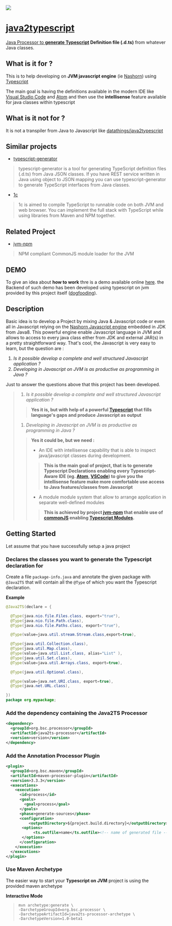 <a href="http://search.maven.org/#search%7Cga%7C1%7Ca%3A%22java2ts-processor%22"><img src="https://img.shields.io/maven-central/v/org.bsc.processor/java2ts-processor.svg">


# java2typescript

Java Processor to **generate [Typescript](https://www.typescriptlang.org/)  Definition file (.d.ts)** from whatever Java classes.

## What is it for ?

This is to help developing on **JVM javascript engine** (ie [Nashorn](http://www.oracle.com/technetwork/articles/java/jf14-nashorn-2126515.html)) using [Typescript](https://www.typescriptlang.org/)

The main goal is having the definitions available in the modern IDE like [Visual Studio Code](https://code.visualstudio.com/) and [Atom](https://atom.io/) and then use the **intellisense** feature available for java classes within typescript

## What is it not for ?

It is not a transpiler from Java to Javascript like  [datathings/java2typescript](https://github.com/datathings/java2typescript)

## Similar projects

* [typescript-generator](https://github.com/vojtechhabarta/typescript-generator)
> typescript-generator is a tool for generating TypeScript definition files (.d.ts) from Java JSON classes. If you have REST service written in Java using object to JSON mapping you can use typescript-generator to generate TypeScript interfaces from Java classes.
* [1c](https://1c.wizawu.com/#/whatis)
> 1c is aimed to compile TypeScript to runnable code on both JVM and web browser. You can implement the full stack with TypeScript while using libraries from Maven and NPM together.

## Related Project

* [jvm-npm](https://github.com/bsorrentino/jvm-npm)
> NPM compliant CommonJS module loader for the JVM

## DEMO

To give an idea about **how to work** thre is a demo available online [here](https://java2ts-demo.herokuapp.com/). the Backend of such demo has been developed using typescript on jvm provided by this project itself ([dogfooding](https://en.wikipedia.org/wiki/Eating_your_own_dog_food)).

## Description

Basic idea is to develop a Project by mixing Java & Javascript code or even all in Javascript relying on the  [Nashorn Javascript engine](http://www.oracle.com/technetwork/articles/java/jf14-nashorn-2126515.html) embedded in JDK from Java8. This powerful engine enable Javascript language in JVM and allows to access to every java class either from JDK and external JAR(s) in a pretty straightforward way.
That's cool, the Javascript is very easy to learn, but the question are :
 1. _Is it possible develop a complete and well structured Javascript application ?_
 1. _Developing in Javascript on JVM is as productive as programming in Java ?_

Just to answer the questions above that this project has been developed.

> 1. _Is it possible develop a complete and well structured Javascript application ?_
>> **Yes it is, but with help of a powerful [Typescript](https://www.typescriptlang.org/) that fills language's gaps and produce Javascript as output**  
>
> 1. _Developing in Javascript on JVM is as productive as programming in Java ?_
>> **Yes it could be, but we need :**
>> * An IDE with intellisense capability that is able to inspect java/javascript classes during development.
>>> **This is the main goal of project, that is to generate Typescript Declarations enabling every Typescript-Aware IDE (eg. [Atom](https://ide.atom.io/), [VSCode](https://code.visualstudio.com/)) to give you the __intellisense__ feature make more comfortable use access to Java features/classes from Javascript**
>>
>> * A module module system that allow to arrange application in separate well-defined modules
>>> **This is achieved by project [jvm-npm](https://github.com/bsorrentino/jvm-npm) that enable use of [commonJS](https://en.wikipedia.org/wiki/CommonJS) enabling [Typescript Modules](https://www.typescriptlang.org/docs/handbook/modules.html).**
>

## Getting Started

Let assume that you have successfully setup a java project

### Declares the classes you want to generate the Typescript declaration for

Create a file `package-info.java` and annotate the given package with `@Java2TS` that will contain all the `@Type` of which you want the Typescript declaration.

**Example**
```Java
@Java2TS(declare = {

  @Type(java.nio.file.Files.class, export="true"),
  @Type(java.nio.file.Path.class),
  @Type(java.nio.file.Paths.class, export="true"),

  @Type(value=java.util.stream.Stream.class,export=true),

  @Type(java.util.Collection.class),
  @Type(java.util.Map.class),
  @Type(value=java.util.List.class, alias="List" ),
  @Type(java.util.Set.class),
  @Type(value=java.util.Arrays.class, export=true),

  @Type(java.util.Optional.class),

  @Type(value=java.net.URI.class, export=true),
  @Type(java.net.URL.class),

})
package org.mypackage;
```

### Add the dependency containing the Java2TS Processor

```xml
<dependency>
  <groupId>org.bsc.processor</groupId>
  <artifactId>java2ts-processor</artifactId>
  <version>version</version>
</dependency>

```
### Add the Annotation Processor Plugin

```xml
<plugin>
  <groupId>org.bsc.maven</groupId>
  <artifactId>maven-processor-plugin</artifactId>
  <version>3.3.3</version>
  <executions>
    <execution>
      <id>process</id>
      <goals>
        <goal>process</goal>
      </goals>
      <phase>generate-sources</phase>
      <configuration>
          <outputDirectory>${project.build.directory}</outputDirectory>
       <options>
            <ts.outfile>name</ts.outfile><!-- name of generated file -->
       </options>
      </configuration>
    </execution>
  </executions>
</plugin>

```

### Use Maven Archetype

The easier way to start your **Typescript on JVM** project is using the provided maven archetype

**Interactive Mode**

>```
>mvn archetype:generate \
>-DarchetypeGroupId=org.bsc.processor \
>-DarchetypeArtifactId=java2ts-processor-archetype \
>-DarchetypeVersion=1.0-beta1
>```
